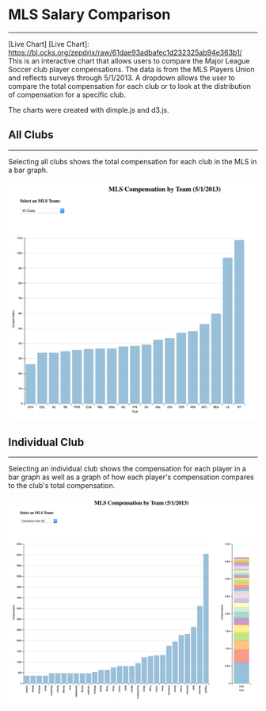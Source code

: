 # MLS Salary Comparison
---
[Live Chart]
[Live Chart]: https://bl.ocks.org/zepdrix/raw/61dae93adbafec1d232325ab94e363b1/
This is an interactive chart that allows users to compare the Major League Soccer club player compensations. The data is from the MLS Players Union and reflects surveys through 5/1/2013. A dropdown allows the user to compare the total compensation for each club or to look at the distribution of compensation for a specific club.

The charts were created with dimple.js and d3.js.

## All Clubs
---
Selecting all clubs shows the total compensation for each club in the MLS in a bar graph.

<img src="img/all_clubs.png" width="600">

## Individual Club
---
Selecting an individual club shows the compensation for each player in a bar graph as well as a graph of how each player's compensation compares to the club's total compensation.

<img src="img/columbus_crew.png" width="600">
